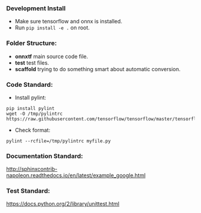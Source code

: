 ### Development Install
- Make sure tensorflow and onnx is installed.
- Run `pip install -e .` on root.

### Folder Structure:
- __onnxtf__ main source code file.
- __test__ test files.
- __scaffold__ trying to do something smart about automatic conversion.

### Code Standard:
- Install pylint:
```
pip install pylint
wget -O /tmp/pylintrc https://raw.githubusercontent.com/tensorflow/tensorflow/master/tensorflow/tools/ci_build/pylintrc
```
- Check format:
```
pylint --rcfile=/tmp/pylintrc myfile.py
```

### Documentation Standard:
http://sphinxcontrib-napoleon.readthedocs.io/en/latest/example_google.html

### Test Standard:
https://docs.python.org/2/library/unittest.html
